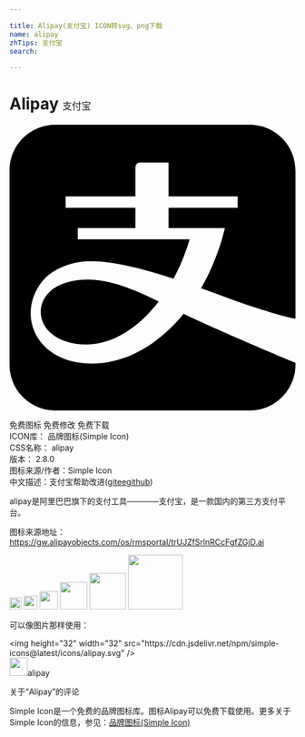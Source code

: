 ```yaml
---

title: Alipay(支付宝) ICON转svg、png下载
name: alipay
zhTips: 支付宝
search: 

---
```


# Alipay  <small style="font-size: 60%;font-weight: 100">支付宝</small>

<div id="svg" class="svg-wrap">
<svg role="img" viewBox="0 0 24 24" xmlns="http://www.w3.org/2000/svg"><title>Alipay icon</title><path d="M16.076,13.732c0.862-1.494,1.55-3.196,2.003-5.045h-4.731V6.988h5.795V6.04h-5.795V3.207h-2.365 c-0.415,0-0.415,0.408-0.415,0.408V6.04H4.707v0.948h5.861v1.699H5.729v0.948h9.386c-0.343,1.18-0.805,2.288-1.352,3.294 c-3.045-1.002-6.295-1.814-8.337-1.314c-1.305,0.321-2.146,0.893-2.641,1.493c-2.267,2.751-0.641,6.929,4.147,6.929 c2.831,0,5.559-1.574,7.673-4.168C17.758,17.381,24,19.976,24,19.976v0.157c0,2.117-1.719,3.833-3.843,3.833H3.845 C1.72,23.966,0,22.249,0,20.132V3.868C0,1.75,1.72,0.034,3.845,0.034h16.312C22.281,0.034,24,1.75,24,3.868v12.409 c0,0-0.784-0.062-4.24-1.216C18.8,14.74,17.511,14.25,16.076,13.732z M5.834,13.034c-0.6,0.059-1.725,0.324-2.341,0.866 c-1.845,1.604-0.741,4.537,2.993,4.537c2.17,0,4.339-1.384,6.042-3.599C10.104,13.659,8.052,12.816,5.834,13.034z"/></svg>
</div>
<detail full-name='alipay'></detail>

<div class="detail-page">
<p>
<span><span class="badge-success badge">免费图标</span> <span class="badge-success badge">免费修改</span>  <span class="badge-success badge">免费下载</span> </span>
<br/>
<span>
ICON库：
<span class="badge-secondary badge">品牌图标(Simple Icon)</span> 
</span>
<br/>
<span>
CSS名称：
<span class="badge-secondary badge">alipay</span> 
</span>

<br/>
<span>
版本：
<span class="badge-secondary badge">2.8.0</span> 
</span>
<br/>
<span>图标来源/作者：<span class="badge-light badge">Simple Icon</span></span> 
<br/>
<span class="zh-detail">中文描述：<span class="badge-primary badge">支付宝</span><span class="help-link"><span>帮助改进</span>(<a href="https://gitee.com/liuwave/icon-helper/edit/master/json/brands/alipay.json" target="_blank" rel="noopener noreferrer">gitee</a><a href="https://github.com/liuwave/icon-helper/edit/master/json/brands/alipay.json" target="_blank" rel="noopener noreferrer">github</a></span>)</span><br/>
</p>
</div><div class="description description alert alert-light"><p>alipay是阿里巴巴旗下的支付工具————支付宝，是一款国内的第三方支付平台。</p><p>图标来源地址：<a href="https://gw.alipayobjects.com/os/rmsportal/trUJZfSrlnRCcFgfZGjD.ai" target="_blank" rel="noopener noreferrer">https://gw.alipayobjects.com/os/rmsportal/trUJZfSrlnRCcFgfZGjD.ai</a></p></div>
<div class="alert alert-dark">
<img height="21" width="21" src="https://cdn.jsdelivr.net/npm/simple-icons@latest/icons/alipay.svg" />
<img height="24" width="24" src="https://cdn.jsdelivr.net/npm/simple-icons@latest/icons/alipay.svg" />
<img height="32" width="32" src="https://cdn.jsdelivr.net/npm/simple-icons@latest/icons/alipay.svg" />
<img height="48" width="48" src="https://cdn.jsdelivr.net/npm/simple-icons@latest/icons/alipay.svg" />
<img height="64" width="64" src="https://cdn.jsdelivr.net/npm/simple-icons@latest/icons/alipay.svg" />
<img height="96" width="96" src="https://cdn.jsdelivr.net/npm/simple-icons@latest/icons/alipay.svg" />

</div>
<div>
  <p>可以像图片那样使用：    
  </p>
  <div class="alert alert-primary" style="font-size: 14px">
    &lt;img height="32" width="32" src="https://cdn.jsdelivr.net/npm/simple-icons@latest/icons/alipay.svg" /&gt;
    <copy-btn content='<img height="32" width="32" src="https://cdn.jsdelivr.net/npm/simple-icons@latest/icons/alipay.svg" />'></copy-btn>
  </div>
  <div class="alert alert-secondary">
    <img height="32" width="32" src="https://cdn.jsdelivr.net/npm/simple-icons@latest/icons/alipay.svg" />alipay
    <copy-btn content="alipay" btn-title="复制图标名称"></copy-btn>
  </div>
</div>

<Vssue title="关于“Alipay”的评论" >关于“Alipay”的评论</Vssue>


<div><p>Simple Icon是一个免费的品牌图标库。图标Alipay可以免费下载使用。更多关于  Simple Icon的信息，参见：<a target="_blank" href="https://iconhelper.cn/brands.html">品牌图标(Simple Icon)</a>
</p></div>
